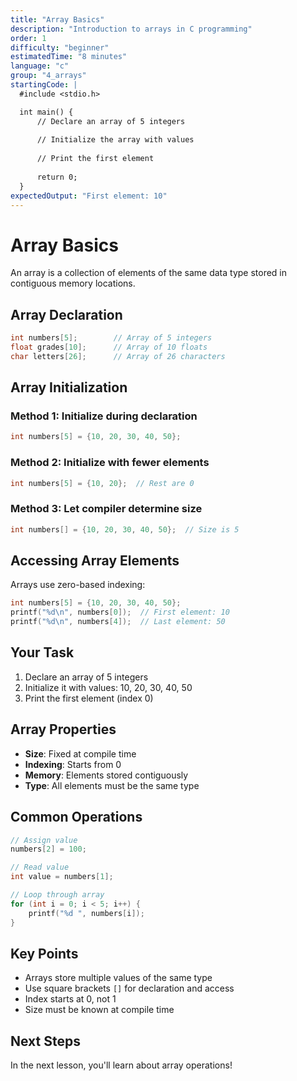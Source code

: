 ```yaml
---
title: "Array Basics"
description: "Introduction to arrays in C programming"
order: 1
difficulty: "beginner"
estimatedTime: "8 minutes"
language: "c"
group: "4_arrays"
startingCode: |
  #include <stdio.h>

  int main() {
      // Declare an array of 5 integers
      
      // Initialize the array with values
      
      // Print the first element
      
      return 0;
  }
expectedOutput: "First element: 10"
---
```


# Array Basics

An array is a collection of elements of the same data type stored in contiguous memory locations.

## Array Declaration

```c
int numbers[5];        // Array of 5 integers
float grades[10];      // Array of 10 floats
char letters[26];      // Array of 26 characters
```

## Array Initialization

### Method 1: Initialize during declaration

```c
int numbers[5] = {10, 20, 30, 40, 50};
```

### Method 2: Initialize with fewer elements

```c
int numbers[5] = {10, 20};  // Rest are 0
```

### Method 3: Let compiler determine size

```c
int numbers[] = {10, 20, 30, 40, 50};  // Size is 5
```

## Accessing Array Elements

Arrays use zero-based indexing:

```c
int numbers[5] = {10, 20, 30, 40, 50};
printf("%d\n", numbers[0]);  // First element: 10
printf("%d\n", numbers[4]);  // Last element: 50
```

## Your Task

1. Declare an array of 5 integers
2. Initialize it with values: 10, 20, 30, 40, 50
3. Print the first element (index 0)

## Array Properties

- **Size**: Fixed at compile time
- **Indexing**: Starts from 0
- **Memory**: Elements stored contiguously
- **Type**: All elements must be the same type

## Common Operations

```c
// Assign value
numbers[2] = 100;

// Read value
int value = numbers[1];

// Loop through array
for (int i = 0; i < 5; i++) {
    printf("%d ", numbers[i]);
}
```

## Key Points

- Arrays store multiple values of the same type
- Use square brackets `[]` for declaration and access
- Index starts at 0, not 1
- Size must be known at compile time

## Next Steps

In the next lesson, you'll learn about array operations!

